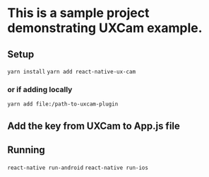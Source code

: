 # This is a sample project demonstrating UXCam example.

## Setup
`yarn install`
`yarn add react-native-ux-cam`
### or if adding locally
`yarn add file:/path-to-uxcam-plugin`

## Add the key from UXCam to App.js file

## Running
`react-native run-android`
`react-native run-ios`